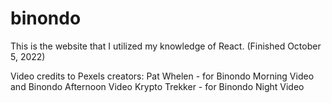 # binondo
This is the website that I utilized my knowledge of React. (Finished October 5, 2022)


Video credits to Pexels creators:
Pat Whelen - for Binondo Morning Video and Binondo Afternoon Video
Krypto Trekker - for Binondo Night Video
